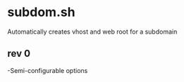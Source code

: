 subdom.sh
======
Automatically creates vhost and web root for a subdomain

rev 0
------
-Semi-configurable options
